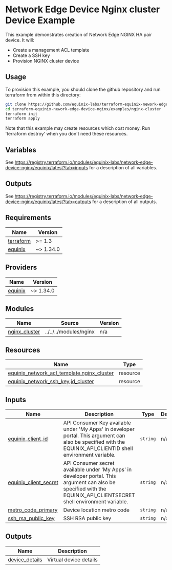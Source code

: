 # Network Edge Device Nginx cluster Device Example

This example demonstrates creation of Network Edge NGINX HA pair device. It will:

- Create a management ACL template
- Create a SSH key
- Provision NGINX cluster device

## Usage

To provision this example, you should clone the github repository and run terraform from within this directory:

```bash
git clone https://github.com/equinix-labs/terraform-equinix-nework-edge-device-nginx.git
cd terraform-equinix-nework-edge-device-nginx/examples/nginx-cluster
terraform init
terraform apply
```

Note that this example may create resources which cost money. Run 'terraform destroy' when you don't need these resources.

## Variables

See <https://registry.terraform.io/modules/equinix-labs/network-edge-device-nginx/equinix/latest?tab=inputs> for a description of all variables.

## Outputs

See <https://registry.terraform.io/modules/equinix-labs/network-edge-device-nginx/equinix/latest?tab=outputs> for a description of all outputs.

<!-- BEGIN_TF_DOCS -->
## Requirements

| Name | Version |
|------|---------|
| <a name="requirement_terraform"></a> [terraform](#requirement\_terraform) | >= 1.3 |
| <a name="requirement_equinix"></a> [equinix](#requirement\_equinix) | ~> 1.34.0 |

## Providers

| Name | Version |
|------|---------|
| <a name="provider_equinix"></a> [equinix](#provider\_equinix) | ~> 1.34.0 |

## Modules

| Name | Source | Version |
|------|--------|---------|
| <a name="module_nginx_cluster"></a> [nginx\_cluster](#module\_nginx\_cluster) | ../../../modules/nginx | n/a |

## Resources

| Name | Type |
|------|------|
| [equinix_network_acl_template.nginx_cluster](https://registry.terraform.io/providers/equinix/equinix/latest/docs/resources/network_acl_template) | resource |
| [equinix_network_ssh_key.jd_cluster](https://registry.terraform.io/providers/equinix/equinix/latest/docs/resources/network_ssh_key) | resource |

## Inputs

| Name | Description | Type | Default | Required |
|------|-------------|------|---------|:--------:|
| <a name="input_equinix_client_id"></a> [equinix\_client\_id](#input\_equinix\_client\_id) | API Consumer Key available under 'My Apps' in developer portal. This argument can also be specified with the EQUINIX\_API\_CLIENTID shell environment variable. | `string` | n/a | yes |
| <a name="input_equinix_client_secret"></a> [equinix\_client\_secret](#input\_equinix\_client\_secret) | API Consumer secret available under 'My Apps' in developer portal. This argument can also be specified with the EQUINIX\_API\_CLIENTSECRET shell environment variable. | `string` | n/a | yes |
| <a name="input_metro_code_primary"></a> [metro\_code\_primary](#input\_metro\_code\_primary) | Device location metro code | `string` | n/a | yes |
| <a name="input_ssh_rsa_public_key"></a> [ssh\_rsa\_public\_key](#input\_ssh\_rsa\_public\_key) | SSH RSA public key | `string` | n/a | yes |

## Outputs

| Name | Description |
|------|-------------|
| <a name="output_device_details"></a> [device\_details](#output\_device\_details) | Virtual device details |
<!-- END_TF_DOCS -->
